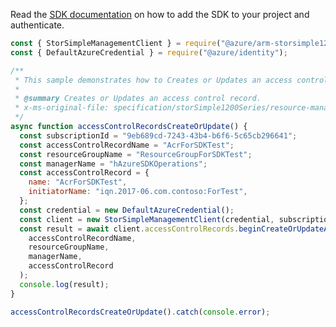 Read the [SDK documentation](https://github.com/Azure/azure-sdk-for-js/blob/%40azure%2Farm-storsimple1200series_2.0.1/sdk/storsimple1200series/arm-storsimple1200series/README.md) on how to add the SDK to your project and authenticate.

```javascript
const { StorSimpleManagementClient } = require("@azure/arm-storsimple1200series");
const { DefaultAzureCredential } = require("@azure/identity");

/**
 * This sample demonstrates how to Creates or Updates an access control record.
 *
 * @summary Creates or Updates an access control record.
 * x-ms-original-file: specification/storSimple1200Series/resource-manager/Microsoft.StorSimple/stable/2016-10-01/examples/AccessControlRecordsCreateOrUpdate.json
 */
async function accessControlRecordsCreateOrUpdate() {
  const subscriptionId = "9eb689cd-7243-43b4-b6f6-5c65cb296641";
  const accessControlRecordName = "AcrForSDKTest";
  const resourceGroupName = "ResourceGroupForSDKTest";
  const managerName = "hAzureSDKOperations";
  const accessControlRecord = {
    name: "AcrForSDKTest",
    initiatorName: "iqn.2017-06.com.contoso:ForTest",
  };
  const credential = new DefaultAzureCredential();
  const client = new StorSimpleManagementClient(credential, subscriptionId);
  const result = await client.accessControlRecords.beginCreateOrUpdateAndWait(
    accessControlRecordName,
    resourceGroupName,
    managerName,
    accessControlRecord
  );
  console.log(result);
}

accessControlRecordsCreateOrUpdate().catch(console.error);
```
